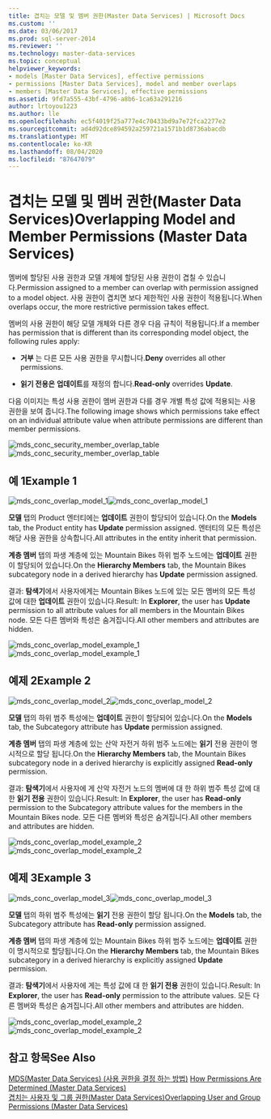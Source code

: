 ```yaml
---
title: 겹치는 모델 및 멤버 권한(Master Data Services) | Microsoft Docs
ms.custom: ''
ms.date: 03/06/2017
ms.prod: sql-server-2014
ms.reviewer: ''
ms.technology: master-data-services
ms.topic: conceptual
helpviewer_keywords:
- models [Master Data Services], effective permissions
- permissions [Master Data Services], model and member overlaps
- members [Master Data Services], effective permissions
ms.assetid: 9fd7a555-43bf-4796-a8b6-1ca63a291216
author: lrtoyou1223
ms.author: lle
ms.openlocfilehash: ec5f4019f25a777e4c70433bd9a7e72fca2277e2
ms.sourcegitcommit: ad4d92dce894592a259721a1571b1d8736abacdb
ms.translationtype: MT
ms.contentlocale: ko-KR
ms.lasthandoff: 08/04/2020
ms.locfileid: "87647079"
---
```

# <a name="overlapping-model-and-member-permissions-master-data-services"></a><span data-ttu-id="e3dd8-102">겹치는 모델 및 멤버 권한(Master Data Services)</span><span class="sxs-lookup"><span data-stu-id="e3dd8-102">Overlapping Model and Member Permissions (Master Data Services)</span></span>
  <span data-ttu-id="e3dd8-103">멤버에 할당된 사용 권한과 모델 개체에 할당된 사용 권한이 겹칠 수 있습니다.</span><span class="sxs-lookup"><span data-stu-id="e3dd8-103">Permission assigned to a member can overlap with permission assigned to a model object.</span></span> <span data-ttu-id="e3dd8-104">사용 권한이 겹치면 보다 제한적인 사용 권한이 적용됩니다.</span><span class="sxs-lookup"><span data-stu-id="e3dd8-104">When overlaps occur, the more restrictive permission takes effect.</span></span>  
  
 <span data-ttu-id="e3dd8-105">멤버의 사용 권한이 해당 모델 개체와 다른 경우 다음 규칙이 적용됩니다.</span><span class="sxs-lookup"><span data-stu-id="e3dd8-105">If a member has permission that is different than its corresponding model object, the following rules apply:</span></span>  
  
-   <span data-ttu-id="e3dd8-106">**거부** 는 다른 모든 사용 권한을 무시합니다.</span><span class="sxs-lookup"><span data-stu-id="e3dd8-106">**Deny** overrides all other permissions.</span></span>  
  
-   <span data-ttu-id="e3dd8-107">**읽기 전용은** **업데이트**를 재정의 합니다.</span><span class="sxs-lookup"><span data-stu-id="e3dd8-107">**Read-only** overrides **Update**.</span></span>  
  
 <span data-ttu-id="e3dd8-108">다음 이미지는 특성 사용 권한이 멤버 권한과 다를 경우 개별 특성 값에 적용되는 사용 권한을 보여 줍니다.</span><span class="sxs-lookup"><span data-stu-id="e3dd8-108">The following image shows which permissions take effect on an individual attribute value when attribute permissions are different than member permissions.</span></span>  
  
 <span data-ttu-id="e3dd8-109">![mds_conc_security_member_overlap_table](../../2014/master-data-services/media/mds-conc-security-member-overlap-table.gif "mds_conc_security_member_overlap_table")</span><span class="sxs-lookup"><span data-stu-id="e3dd8-109">![mds_conc_security_member_overlap_table](../../2014/master-data-services/media/mds-conc-security-member-overlap-table.gif "mds_conc_security_member_overlap_table")</span></span>  
  
## <a name="example-1"></a><span data-ttu-id="e3dd8-110">예 1</span><span class="sxs-lookup"><span data-stu-id="e3dd8-110">Example 1</span></span>  
 <span data-ttu-id="e3dd8-111">![mds_conc_overlap_model_1](../../2014/master-data-services/media/mds-conc-overlap-model-1.gif "mds_conc_overlap_model_1")</span><span class="sxs-lookup"><span data-stu-id="e3dd8-111">![mds_conc_overlap_model_1](../../2014/master-data-services/media/mds-conc-overlap-model-1.gif "mds_conc_overlap_model_1")</span></span>  
  
 <span data-ttu-id="e3dd8-112">**모델** 탭의 Product 엔터티에는 **업데이트** 권한이 할당되어 있습니다.</span><span class="sxs-lookup"><span data-stu-id="e3dd8-112">On the **Models** tab, the Product entity has **Update** permission assigned.</span></span> <span data-ttu-id="e3dd8-113">엔터티의 모든 특성은 해당 사용 권한을 상속합니다.</span><span class="sxs-lookup"><span data-stu-id="e3dd8-113">All attributes in the entity inherit that permission.</span></span>  
  
 <span data-ttu-id="e3dd8-114">**계층 멤버** 탭의 파생 계층에 있는 Mountain Bikes 하위 범주 노드에는 **업데이트** 권한이 할당되어 있습니다.</span><span class="sxs-lookup"><span data-stu-id="e3dd8-114">On the **Hierarchy Members** tab, the Mountain Bikes subcategory node in a derived hierarchy has **Update** permission assigned.</span></span>  
  
 <span data-ttu-id="e3dd8-115">결과: **탐색기**에서 사용자에게는 Mountain Bikes 노드에 있는 모든 멤버의 모든 특성 값에 대한 **업데이트** 권한이 있습니다.</span><span class="sxs-lookup"><span data-stu-id="e3dd8-115">Result: In **Explorer**, the user has **Update** permission to all attribute values for all members in the Mountain Bikes node.</span></span> <span data-ttu-id="e3dd8-116">모든 다른 멤버와 특성은 숨겨집니다.</span><span class="sxs-lookup"><span data-stu-id="e3dd8-116">All other members and attributes are hidden.</span></span>  
  
 <span data-ttu-id="e3dd8-117">![mds_conc_overlap_model_example_1](../../2014/master-data-services/media/mds-conc-overlap-model-example-1.gif "mds_conc_overlap_model_example_1")</span><span class="sxs-lookup"><span data-stu-id="e3dd8-117">![mds_conc_overlap_model_example_1](../../2014/master-data-services/media/mds-conc-overlap-model-example-1.gif "mds_conc_overlap_model_example_1")</span></span>  
  
## <a name="example-2"></a><span data-ttu-id="e3dd8-118">예제 2</span><span class="sxs-lookup"><span data-stu-id="e3dd8-118">Example 2</span></span>  
 <span data-ttu-id="e3dd8-119">![mds_conc_overlap_model_2](../../2014/master-data-services/media/mds-conc-overlap-model-2.gif "mds_conc_overlap_model_2")</span><span class="sxs-lookup"><span data-stu-id="e3dd8-119">![mds_conc_overlap_model_2](../../2014/master-data-services/media/mds-conc-overlap-model-2.gif "mds_conc_overlap_model_2")</span></span>  
  
 <span data-ttu-id="e3dd8-120">**모델** 탭의 하위 범주 특성에는 **업데이트** 권한이 할당되어 있습니다.</span><span class="sxs-lookup"><span data-stu-id="e3dd8-120">On the **Models** tab, the Subcategory attribute has **Update** permission assigned.</span></span>  
  
 <span data-ttu-id="e3dd8-121">**계층 멤버** 탭의 파생 계층에 있는 산악 자전거 하위 범주 노드에는 **읽기** 전용 권한이 명시적으로 할당 됩니다.</span><span class="sxs-lookup"><span data-stu-id="e3dd8-121">On the **Hierarchy Members** tab, the Mountain Bikes subcategory node in a derived hierarchy is explicitly assigned **Read-only** permission.</span></span>  
  
 <span data-ttu-id="e3dd8-122">결과: **탐색기**에서 사용자에 게 산악 자전거 노드의 멤버에 대 한 하위 범주 특성 값에 대 한 **읽기 전용** 권한이 있습니다.</span><span class="sxs-lookup"><span data-stu-id="e3dd8-122">Result: In **Explorer**, the user has **Read-only** permission to the Subcategory attribute values for the members in the Mountain Bikes node.</span></span> <span data-ttu-id="e3dd8-123">모든 다른 멤버와 특성은 숨겨집니다.</span><span class="sxs-lookup"><span data-stu-id="e3dd8-123">All other members and attributes are hidden.</span></span>  
  
 <span data-ttu-id="e3dd8-124">![mds_conc_overlap_model_example_2](../../2014/master-data-services/media/mds-conc-overlap-model-example-2.gif "mds_conc_overlap_model_example_2")</span><span class="sxs-lookup"><span data-stu-id="e3dd8-124">![mds_conc_overlap_model_example_2](../../2014/master-data-services/media/mds-conc-overlap-model-example-2.gif "mds_conc_overlap_model_example_2")</span></span>  
  
## <a name="example-3"></a><span data-ttu-id="e3dd8-125">예제 3</span><span class="sxs-lookup"><span data-stu-id="e3dd8-125">Example 3</span></span>  
 <span data-ttu-id="e3dd8-126">![mds_conc_overlap_model_3](../../2014/master-data-services/media/mds-conc-overlap-model-3.gif "mds_conc_overlap_model_3")</span><span class="sxs-lookup"><span data-stu-id="e3dd8-126">![mds_conc_overlap_model_3](../../2014/master-data-services/media/mds-conc-overlap-model-3.gif "mds_conc_overlap_model_3")</span></span>  
  
 <span data-ttu-id="e3dd8-127">**모델** 탭의 하위 범주 특성에는 **읽기** 전용 권한이 할당 됩니다.</span><span class="sxs-lookup"><span data-stu-id="e3dd8-127">On the **Models** tab, the Subcategory attribute has **Read-only** permission assigned.</span></span>  
  
 <span data-ttu-id="e3dd8-128">**계층 멤버** 탭의 파생 계층에 있는 Mountain Bikes 하위 범주 노드에는 **업데이트** 권한이 명시적으로 할당됩니다.</span><span class="sxs-lookup"><span data-stu-id="e3dd8-128">On the **Hierarchy Members** tab, the Mountain Bikes subcategory in a derived hierarchy is explicitly assigned **Update** permission.</span></span>  
  
 <span data-ttu-id="e3dd8-129">결과: **탐색기**에서 사용자에 게는 특성 값에 대 한 **읽기 전용** 권한이 있습니다.</span><span class="sxs-lookup"><span data-stu-id="e3dd8-129">Result: In **Explorer**, the user has **Read-only** permission to the attribute values.</span></span> <span data-ttu-id="e3dd8-130">모든 다른 멤버와 특성은 숨겨집니다.</span><span class="sxs-lookup"><span data-stu-id="e3dd8-130">All other members and attributes are hidden.</span></span>  
  
 <span data-ttu-id="e3dd8-131">![mds_conc_overlap_model_example_2](../../2014/master-data-services/media/mds-conc-overlap-model-example-2.gif "mds_conc_overlap_model_example_2")</span><span class="sxs-lookup"><span data-stu-id="e3dd8-131">![mds_conc_overlap_model_example_2](../../2014/master-data-services/media/mds-conc-overlap-model-example-2.gif "mds_conc_overlap_model_example_2")</span></span>  
  
## <a name="see-also"></a><span data-ttu-id="e3dd8-132">참고 항목</span><span class="sxs-lookup"><span data-stu-id="e3dd8-132">See Also</span></span>  
 <span data-ttu-id="e3dd8-133">[MDS(Master Data Services) &#40;사용 권한을 결정 하는 방법&#41;](how-permissions-are-determined-master-data-services.md) </span><span class="sxs-lookup"><span data-stu-id="e3dd8-133">[How Permissions Are Determined &#40;Master Data Services&#41;](how-permissions-are-determined-master-data-services.md) </span></span>  
 [<span data-ttu-id="e3dd8-134">겹치는 사용자 및 그룹 권한&#40;Master Data Services&#41;</span><span class="sxs-lookup"><span data-stu-id="e3dd8-134">Overlapping User and Group Permissions &#40;Master Data Services&#41;</span></span>](../../2014/master-data-services/overlapping-user-and-group-permissions-master-data-services.md)  
  
  
